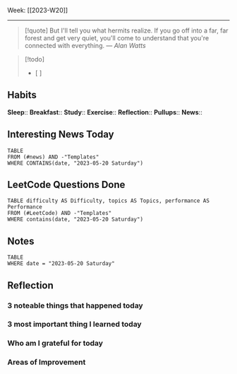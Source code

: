 Week: [[2023-W20]]
- - -
>[!quote]
> But I'll tell you what hermits realize. If you go off into a far, far forest and get very quiet, you'll come to understand that you're connected with everything.
> — <cite>Alan Watts</cite>

>[!todo]
>- [ ] 

## Habits

**Sleep**::
**Breakfast**::
**Study**:: 
**Exercise**:: 
**Reflection**:: 
**Pullups**::
**News**::

## Interesting News Today

```dataview
TABLE 
FROM (#news) AND -"Templates"
WHERE CONTAINS(date, "2023-05-20 Saturday") 
```

## LeetCode Questions Done

```dataview
TABLE difficulty AS Difficulty, topics AS Topics, performance AS Performance
FROM (#LeetCode) AND -"Templates"
WHERE contains(date, "2023-05-20 Saturday") 
```

## Notes

```dataview
TABLE
WHERE date = "2023-05-20 Saturday"
```

## Reflection

### 3 noteable things that happened today

### 3 most important thing I learned today

### Who am I grateful for today

### Areas of Improvement